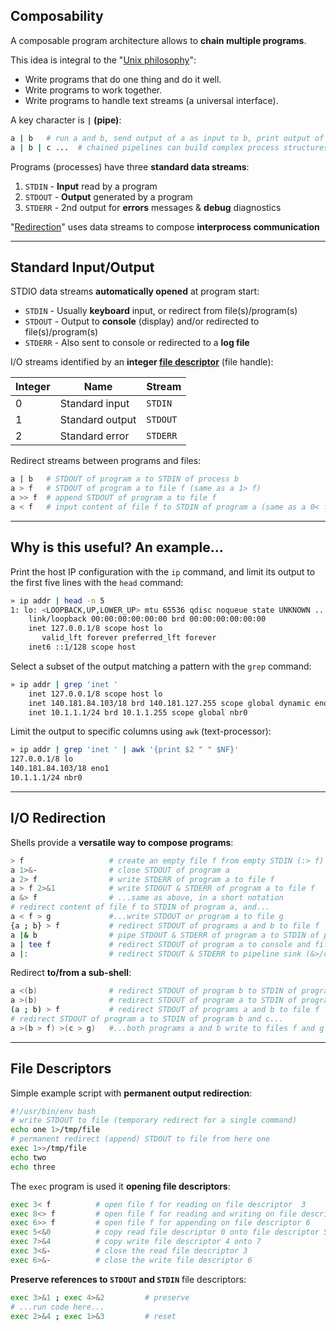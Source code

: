 
## Composability

A composable program architecture allows to **chain multiple programs**.

This idea is integral to the "[Unix philosophy][unp]":

* Write programs that do one thing and do it well.
* Write programs to work together.
* Write programs to handle text streams (a universal interface).

A key character is **`|` (pipe)**:

```bash
a | b   # run a and b, send output of a as input to b, print output of b
a | b | c ...  # chained pipelines can build complex process structures
```

Programs (processes) have three **standard data streams**:

1. `STDIN` - **Input** read by a program
2. `STDOUT` - **Output** generated by a program
3. `STDERR` - 2nd output for **errors** messages & **debug** diagnostics

"[Redirection][redir]" uses data streams to compose **interprocess communication**

[unp]: https://en.wikipedia.org/wiki/Unix_philosophy
[redir]: https://en.wikipedia.org/wiki/Redirection_(computing)

---

## Standard Input/Output 


STDIO data streams **automatically opened** at program start:

* `STDIN`  - Usually **keyboard** input, or redirect from file(s)/program(s)
* `STDOUT` - Output to **console** (display) and/or redirected to file(s)/program(s)
* `STDERR` - Also sent to console or redirected to a **log file**

I/O streams identified by an **integer [file descriptor][fld]** (file handle):

Integer    | Name            | Stream
-----------|-----------------|-----------------------
0          | Standard input  | `STDIN`
1          | Standard output | `STDOUT`
2          | Standard error  | `STDERR`

Redirect streams between programs and files:

```bash
a | b   # STDOUT of program a to STDIN of process b
a > f   # STDOUT of program a to file f (same as a 1> f)
a >> f  # append STDOUT of program a to file f
a < f   # input content of file f to STDIN of program a (same as a 0< f)
```

[fld]: https://en.wikipedia.org/wiki/File_descriptor

---

## Why is this useful? An example...


Print the host IP configuration with the `ip` command, and limit 
its output to the first five lines with the `head` command:

```bash
» ip addr | head -n 5 
1: lo: <LOOPBACK,UP,LOWER_UP> mtu 65536 qdisc noqueue state UNKNOWN ...
    link/loopback 00:00:00:00:00:00 brd 00:00:00:00:00:00
    inet 127.0.0.1/8 scope host lo
       valid_lft forever preferred_lft forever
    inet6 ::1/128 scope host
```

Select a subset of the output matching a pattern with the `grep` command:

```bash
» ip addr | grep 'inet '                 
    inet 127.0.0.1/8 scope host lo
    inet 140.181.84.103/18 brd 140.181.127.255 scope global dynamic eno1
    inet 10.1.1.1/24 brd 10.1.1.255 scope global nbr0
```

Limit the output to specific columns using `awk` (text-processor):

```bash
» ip addr | grep 'inet ' | awk '{print $2 " " $NF}'
127.0.0.1/8 lo
140.181.84.103/18 eno1
10.1.1.1/24 nbr0
```

---

## I/O Redirection

Shells provide a **versatile way to compose programs**:

```bash
> f                   # create an empty file f from empty STDIN (:> f)
a 1>&-                # close STDOUT of program a
a 2> f                # write STDERR of program a to file f
a > f 2>&1            # write STDOUT & STDERR of program a to file f
a &> f                # ...same as above, in a short notation
# redirect content of file f to STDIN of program a, and...
a < f > g             #...write STDOUT or program a to file g  
{a ; b} > f           # redirect STDOUT of programs a and b to file f
a |& b                # pipe STDOUT & STDERR of program a to STDIN of program b
a | tee f             # redirect STDOUT of program a to console and file f
a |:                  # redirect STDOUT & STDERR to pipeline sink (&>/dev/null)
```

Redirect **to/from a sub-shell**:

```bash
a <(b)                # redirect STDOUT of program b to STDIN of program a
a >(b)                # redirect STDOUT of program a to STDIN of program b
(a ; b) > f           # redirect STDOUT of programs a and b to file f
# redirect STDOUT of program a to STDIN of program b and c...
a >(b > f) >(c > g)   #...both programs a and b write to files f and g
```



---

## File Descriptors

Simple example script with **permanent output redirection**:


```bash
#!/usr/bin/env bash
# write STDOUT to file (temporary redirect for a single command)
echo one 1>/tmp/file
# permanent redirect (append) STDOUT to file from here one
exec 1>>/tmp/file
echo two
echo three
```

The `exec` program is used it **opening file descriptors**:

```bash
exec 3< f          # open file f for reading on file descriptor  3
exec 8<> f         # open file f for reading and writing on file descriptor 8
exec 6>> f         # open file f for appending on file descriptor 6
exec 5<&0          # copy read file descriptor 0 onto file descriptor 5
exec 7>&4          # copy write file descriptor 4 onto 7
exec 3<&-          # close the read file descriptor 3
exec 6>&-          # close the write file descriptor 6
```

**Preserve references to `STDOUT` and `STDIN`** file descriptors:

```bash
exec 3>&1 ; exec 4>&2         # preserve
# ...run code here...
exec 2>&4 ; exec 1>&3         # reset
```
